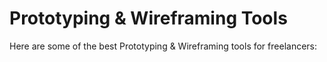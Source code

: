 # Prototyping & Wireframing Tools

Here are some of the best Prototyping & Wireframing tools for freelancers:


<div class="clickable-box-grid">
<ClickableBox 
    title="Balsamiq" 
    description="Quickly create wireframes with Balsamiq’s easy-to-use mockup tool." 
    link="https://balsamiq.com" 
/>
<ClickableBox 
    title="Axure" 
    description="Design interactive prototypes and wireframes with Axure’s advanced features." 
    link="https://www.axure.com" 
/>
<ClickableBox 
    title="Figma" 
    description="Collaborate on designs and prototypes in real-time with Figma." 
    link="https://www.figma.com" 
/>
<ClickableBox 
    title="InVision" 
    description="Design, prototype, and collaborate on interactive mockups." 
    link="https://www.invisionapp.com" 
/>
<ClickableBox 
    title="Sketch" 
    description="Design and prototype user interfaces with Sketch’s powerful vector tools." 
    link="https://www.sketch.com" 
/>
<ClickableBox 
    title="Marvel" 
    description="Create interactive wireframes and prototypes with Marvel’s design platform." 
    link="https://marvelapp.com" 
/>
<ClickableBox 
    title="Moqups" 
    description="Design wireframes, mockups, and prototypes with Moqups’ online tool." 
    link="https://moqups.com" 
/>
<ClickableBox 
    title="Adobe XD" 
    description="Design and prototype user experiences with Adobe XD’s intuitive tools." 
    link="https://www.adobe.com/products/xd.html" 
/>
<ClickableBox 
    title="Proto.io" 
    description="Create high-fidelity prototypes that feel real with Proto.io’s drag-and-drop builder." 
    link="https://proto.io" 
/>
<ClickableBox 
    title="Wireframe.cc" 
    description="Simple wireframing tool for creating minimalistic wireframes quickly." 
    link="https://wireframe.cc" 
/>
<ClickableBox 
    title="MockFlow" 
    description="Design and prototype user interfaces with MockFlow’s easy-to-use wireframing tool." 
    link="https://www.mockflow.com" 
/>
<ClickableBox 
    title="Justinmind" 
    description="All-in-one wireframing and prototyping tool for web and mobile apps." 
    link="https://www.justinmind.com" 
/>

</div>